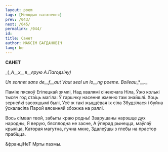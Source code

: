 ```yaml
---
layout: poem
tags: [Мелодыя натхнення]
prev: /043/
next: /045/
permalink: /044/
id: 
title: Санет
author: МАКСІМ БАГДАНОВІЧ
lang: be
---
```



 
**САНЕТ**

_(__А__х__в__ярую А.Пагодзіну)_

_Un_ _sonnet sans de__f__aut Vaut seal un_ _lo__ng poeme. Boileau__*__._

Паміж пяскоў Егіпецкай зямлі, Над хвалямі сінеючага Ніла, Ўжо колькі тысяч год стаіць магіла: Ў гаршчку насення жменю там знайшлі. Хоць зернейкі засохшымі былі, Усё ж такі жыццёвая іх сіла Збудзілася і буйна ўскаласіла Парой вясенняй збожжа на раллі.

Вось сімвал твой, забыты краю родны! Зварушаны нарэшце дух народны, Я верую, бясплодна не засне, А ўперад рынецца, маўляў крыніца, Каторая магутна, гучна мкне, Здалеўшы з глебы на прастор прабіцца.

&франціНеТ Мрты  паэмы.
